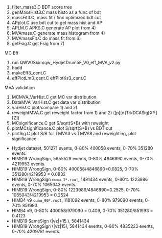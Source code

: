 

1) filter_mass3.C               BDT score tree
2) genMassHist3.C               mass histo as a func of bdt
3) massFit3.C,                  mass fit / find optimized bdt cut
4) APplot.C                     use bdt cut to get mass hist and AP
5) APLM.C APKS.C                generate AP plot from 4)
6) MVAmass.C                    generate mass histogram from 4)
7) MVAmassFit.C                 do mass fit from 6)
8) getFsig.C                    get Fsig from 7)


MC Eff
1) run QWV0Skim/qw_HydjetDrum5F_V0_eff_MVA_v2.py
2) hadd
3) makeEff3_cent.C
4) effPlotLm3_cent.C effPlotKs3_cent.C


MVA validation
1) MCMVA_VarHist.C      get MC var distribution
2) DataMVA_VarHist.C    get data var distribution
3) varHist.C            plot/compare 1) and 2)
4) reweightMVA.C        get reweight factor from 1) and 2) ([p][n]TrkDCASig[XY][Z])
5) MCsignificance.C     get S/sqrt(S+B) with reweight
6) plotMCsignificance.C plot S/sqrt(S+B) vs BDT cut
7) plotSig.C            plot S/B for TMVA3 vs TMVA8 and reweighting, plot significance


- Hydjet dataset,   501271 events,  0-80% 400058  events, 0-70% 351280  events.
- HIMB19 WrongSign, 5855529 events, 0-80% 4846890 events, 0-70% 4219953 events.
- HIMB19 WrongSign, 0-80% 400058/4846890=0.0825, 0-70% 351280/4219953 = 0.0832
- HIMB19 WrongSign `cumu_1*.root`, 1481434 events, 0-80% 1223986 events, 0-70% 1065043 events.
- HIMB19 WrongSign, 0-80% 1223986/4846890=0.2525, 0-70% 1065043/4219953 = 0.2524
- HIMB4 v9 `cumu_90*.root`, 1181092 events, 0-80% 979090 events, 0-70% 851993.
- HIMB4 v9, 0-80% 400058/979090 = 0.409, 0-70% 351280/851993 = 0.4123
- HIMB19 SameSign (|vz|<15.), 5841434
- HIMB19 WrongSign (|vz|15),  5841434 events, 0-80% 4835223 events, 0-70% 4209781 events.



